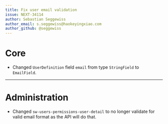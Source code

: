```yaml
---
title: Fix user email validation
issue: NEXT-34114
author: Sebastian Seggewiss
author_email: s.seggewiss@haokeyingxiao.com
author_github: @seggewiss
---
```

# Core
* Changed `UserDefinition` field `email` from type `StringField` to `EmailField`.
___
# Administration
* Changed `sw-users-permissions-user-detail` to no longer validate for valid email format as the API will do that.
